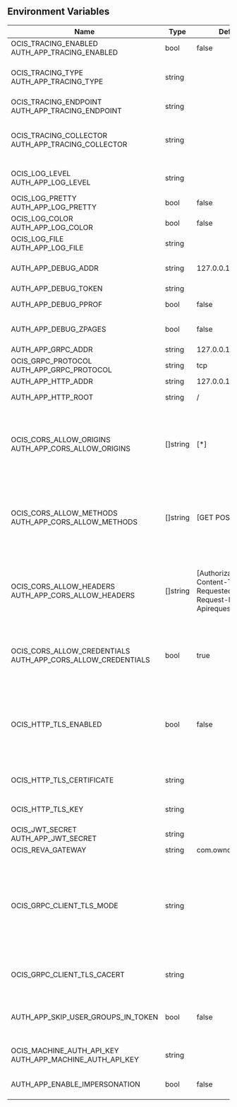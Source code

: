## Environment Variables

| Name | Type | Default Value | Description |
|------|------|---------------|-------------|
| OCIS_TRACING_ENABLED<br/>AUTH_APP_TRACING_ENABLED | bool | false | Activates tracing.|
| OCIS_TRACING_TYPE<br/>AUTH_APP_TRACING_TYPE | string |  | The type of tracing. Defaults to '', which is the same as 'jaeger'. Allowed tracing types are 'jaeger' and '' as of now.|
| OCIS_TRACING_ENDPOINT<br/>AUTH_APP_TRACING_ENDPOINT | string |  | The endpoint of the tracing agent.|
| OCIS_TRACING_COLLECTOR<br/>AUTH_APP_TRACING_COLLECTOR | string |  | The HTTP endpoint for sending spans directly to a collector, i.e. http://jaeger-collector:14268/api/traces. Only used if the tracing endpoint is unset.|
| OCIS_LOG_LEVEL<br/>AUTH_APP_LOG_LEVEL | string |  | The log level. Valid values are: 'panic', 'fatal', 'error', 'warn', 'info', 'debug', 'trace'.|
| OCIS_LOG_PRETTY<br/>AUTH_APP_LOG_PRETTY | bool | false | Activates pretty log output.|
| OCIS_LOG_COLOR<br/>AUTH_APP_LOG_COLOR | bool | false | Activates colorized log output.|
| OCIS_LOG_FILE<br/>AUTH_APP_LOG_FILE | string |  | The path to the log file. Activates logging to this file if set.|
| AUTH_APP_DEBUG_ADDR | string | 127.0.0.1:9245 | Bind address of the debug server, where metrics, health, config and debug endpoints will be exposed.|
| AUTH_APP_DEBUG_TOKEN | string |  | Token to secure the metrics endpoint.|
| AUTH_APP_DEBUG_PPROF | bool | false | Enables pprof, which can be used for profiling.|
| AUTH_APP_DEBUG_ZPAGES | bool | false | Enables zpages, which can  be used for collecting and viewing traces in-memory.|
| AUTH_APP_GRPC_ADDR | string | 127.0.0.1:9246 | The bind address of the GRPC service.|
| OCIS_GRPC_PROTOCOL<br/>AUTH_APP_GRPC_PROTOCOL | string | tcp | The transport protocol of the GRPC service.|
| AUTH_APP_HTTP_ADDR | string | 127.0.0.1:9247 | The bind address of the HTTP service.|
| AUTH_APP_HTTP_ROOT | string | / | Subdirectory that serves as the root for this HTTP service.|
| OCIS_CORS_ALLOW_ORIGINS<br/>AUTH_APP_CORS_ALLOW_ORIGINS | []string | [*] | A list of allowed CORS origins. See following chapter for more details: *Access-Control-Allow-Origin* at https://developer.mozilla.org/en-US/docs/Web/HTTP/Headers/Access-Control-Allow-Origin. See the Environment Variable Types description for more details.|
| OCIS_CORS_ALLOW_METHODS<br/>AUTH_APP_CORS_ALLOW_METHODS | []string | [GET POST DELETE] | A list of allowed CORS methods. See following chapter for more details: *Access-Control-Request-Method* at https://developer.mozilla.org/en-US/docs/Web/HTTP/Headers/Access-Control-Request-Method. See the Environment Variable Types description for more details.|
| OCIS_CORS_ALLOW_HEADERS<br/>AUTH_APP_CORS_ALLOW_HEADERS | []string | [Authorization Origin Content-Type Accept X-Requested-With X-Request-Id Ocs-Apirequest] | A list of allowed CORS headers. See following chapter for more details: *Access-Control-Request-Headers* at https://developer.mozilla.org/en-US/docs/Web/HTTP/Headers/Access-Control-Request-Headers. See the Environment Variable Types description for more details.|
| OCIS_CORS_ALLOW_CREDENTIALS<br/>AUTH_APP_CORS_ALLOW_CREDENTIALS | bool | true | Allow credentials for CORS.See following chapter for more details: *Access-Control-Allow-Credentials* at https://developer.mozilla.org/en-US/docs/Web/HTTP/Headers/Access-Control-Allow-Credentials.|
| OCIS_HTTP_TLS_ENABLED | bool | false | Activates TLS for the http based services using the server certifcate and key configured via OCIS_HTTP_TLS_CERTIFICATE and OCIS_HTTP_TLS_KEY. If OCIS_HTTP_TLS_CERTIFICATE is not set a temporary server certificate is generated - to be used with PROXY_INSECURE_BACKEND=true.|
| OCIS_HTTP_TLS_CERTIFICATE | string |  | Path/File name of the TLS server certificate (in PEM format) for the http services.|
| OCIS_HTTP_TLS_KEY | string |  | Path/File name for the TLS certificate key (in PEM format) for the server certificate to use for the http services.|
| OCIS_JWT_SECRET<br/>AUTH_APP_JWT_SECRET | string |  | The secret to mint and validate jwt tokens.|
| OCIS_REVA_GATEWAY | string | com.owncloud.api.gateway | The CS3 gateway endpoint.|
| OCIS_GRPC_CLIENT_TLS_MODE | string |  | TLS mode for grpc connection to the go-micro based grpc services. Possible values are 'off', 'insecure' and 'on'. 'off': disables transport security for the clients. 'insecure' allows using transport security, but disables certificate verification (to be used with the autogenerated self-signed certificates). 'on' enables transport security, including server certificate verification.|
| OCIS_GRPC_CLIENT_TLS_CACERT | string |  | Path/File name for the root CA certificate (in PEM format) used to validate TLS server certificates of the go-micro based grpc services.|
| AUTH_APP_SKIP_USER_GROUPS_IN_TOKEN | bool | false | Disables the encoding of the user's group memberships in the access token. This reduces the token size, especially when users are members of a large number of groups.|
| OCIS_MACHINE_AUTH_API_KEY<br/>AUTH_APP_MACHINE_AUTH_API_KEY | string |  | The machine auth API key used to validate internal requests necessary to access resources from other services.|
| AUTH_APP_ENABLE_IMPERSONATION | bool | false | Allows admins to create app tokens for other users. Used for migration. Do NOT use in productive deployments.|